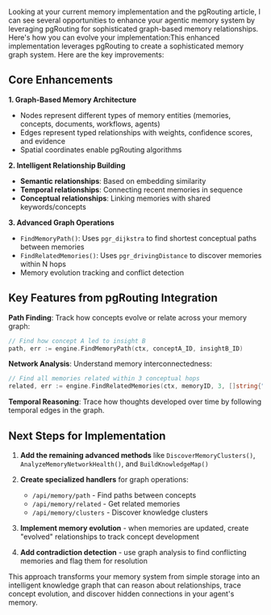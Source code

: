 Looking at your current memory implementation and the pgRouting article, I can see several opportunities to enhance your agentic memory system by leveraging pgRouting for sophisticated graph-based memory relationships. Here's how you can evolve your implementation:This enhanced implementation leverages pgRouting to create a sophisticated memory graph system. Here are the key improvements:

## Core Enhancements

**1. Graph-Based Memory Architecture**
- Nodes represent different types of memory entities (memories, concepts, documents, workflows, agents)
- Edges represent typed relationships with weights, confidence scores, and evidence
- Spatial coordinates enable pgRouting algorithms

**2. Intelligent Relationship Building**
- **Semantic relationships**: Based on embedding similarity
- **Temporal relationships**: Connecting recent memories in sequence  
- **Conceptual relationships**: Linking memories with shared keywords/concepts

**3. Advanced Graph Operations**
- `FindMemoryPath()`: Uses `pgr_dijkstra` to find shortest conceptual paths between memories
- `FindRelatedMemories()`: Uses `pgr_drivingDistance` to discover memories within N hops
- Memory evolution tracking and conflict detection

## Key Features from pgRouting Integration

**Path Finding**: Track how concepts evolve or relate across your memory graph:
```go
// Find how concept A led to insight B
path, err := engine.FindMemoryPath(ctx, conceptA_ID, insightB_ID)
```

**Network Analysis**: Understand memory interconnectedness:
```go
// Find all memories related within 3 conceptual hops
related, err := engine.FindRelatedMemories(ctx, memoryID, 3, []string{"similar", "derived"})
```

**Temporal Reasoning**: Trace how thoughts developed over time by following temporal edges in the graph.

## Next Steps for Implementation

1. **Add the remaining advanced methods** like `DiscoverMemoryClusters()`, `AnalyzeMemoryNetworkHealth()`, and `BuildKnowledgeMap()`

2. **Create specialized handlers** for graph operations:
   - `/api/memory/path` - Find paths between concepts
   - `/api/memory/related` - Get related memories
   - `/api/memory/clusters` - Discover knowledge clusters

3. **Implement memory evolution** - when memories are updated, create "evolved" relationships to track concept development

4. **Add contradiction detection** - use graph analysis to find conflicting memories and flag them for resolution

This approach transforms your memory system from simple storage into an intelligent knowledge graph that can reason about relationships, trace concept evolution, and discover hidden connections in your agent's memory.